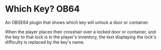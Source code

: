 # Which Key? OB64

An OBSE64 plugin that shows which key will unlock a door or container.

When the player places their crosshair over a locked door or container, and the key to that lock is in the player's inventory, the text displaying the lock's difficulty is replaced by the key's name.